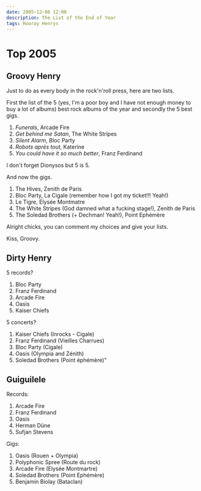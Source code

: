 ```yaml
---
date: 2005-12-08 12:00
description: The List of the End of Year
tags: Hooray Henrys
---
```


# Top 2005

## Groovy Henry

Just to do as every body in the rock'n'roll press, here are two lists.

First the list of the 5 (yes, I'm a poor boy and I have not enough money to buy
a lot of albums) best rock albums of the year and secondly the 5 best gigs.

1. _Funerals_, Arcade Fire
1. _Get behind me Satan_, The White Stripes
1. _Silent Alarm_, Bloc Party
1. _Robots après tout_, Katerine
1. _You could have it so much better_, Franz Ferdinand

I don't forget Dionysos but 5 is 5.

And now the gigs.

1. The Hives, Zenith de Paris
1. Bloc Party, La Cigale (remember how I got my ticket!!! Yeah!)
1. Le Tigre, Elysée Montmatre
1. The White Stripes (God damned what a fucking stage!), Zenith de Paris
1. The Soledad Brothers (+ Dechman! Yeah!), Point Ephémère

Alright chicks, you can comment my choices and give your lists.

Kiss, Groovy.

## Dirty Henry

5 records?

1. Bloc Party
2. Franz Ferdinand
3. Arcade Fire
4. Oasis
5. Kaiser Chiefs

5 concerts?

1. Kaiser Chiefs (Inrocks - Cigale)
2. Franz Ferdinand (Vieilles Charrues)
3. Bloc Party (Cigale)
4. Oasis (Olympia and Zénith)
5. Soledad Brothers (Point éphémère)"

## Guiguilele

Records:

1. Arcade Fire
2. Franz Ferdinand
3. Oasis
4. Herman Düne
5. Sufjan Stevens

Gigs:

1. Oasis (Rouen + Olympia)
2. Polyphonic Spree (Route du rock)
3. Arcade Fire (Elysée Montmartre)
4. Soledad Brothers (Point Ephémère)
5. Benjamin Biolay (Bataclan)
